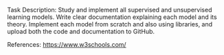 Task Description:
Study and implement all supervised and unsupervised learning models. Write clear documentation explaining each model and its theory. Implement each model from scratch and also using libraries, and upload both the code and documentation to GitHub. 

References:
https://www.w3schools.com/